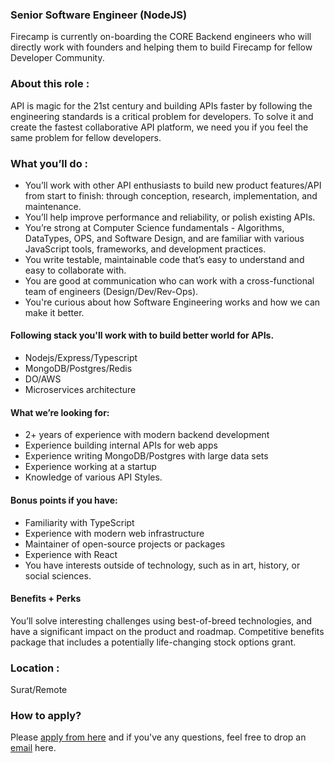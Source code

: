 ### Senior Software Engineer (NodeJS)

Firecamp is currently on-boarding the CORE Backend engineers who will directly work with founders and helping them to build Firecamp for fellow Developer Community. 

### About this role : 
API is magic for the 21st century and building APIs faster by following the engineering standards is a critical problem for developers. To solve it and create the fastest collaborative API platform, we need you if you feel the same problem for fellow developers. 

### What you’ll do :
- You’ll work with other API enthusiasts to build new product features/API from start to finish: through conception, research, implementation, and maintenance.
- You’ll help improve performance and reliability, or polish existing APIs.
- You’re strong at Computer Science fundamentals - Algorithms, DataTypes, OPS, and Software Design, and are familiar with various JavaScript tools, frameworks, and development practices.
- You write testable, maintainable code that’s easy to understand and easy to collaborate with.
- You are good at communication who can work with a cross-functional team of engineers (Design/Dev/Rev-Ops).
- You're curious about how Software Engineering works and how we can make it better.

#### Following stack you'll work with to build better world for APIs.
- Nodejs/Express/Typescript
- MongoDB/Postgres/Redis
- DO/AWS
- Microservices architecture


#### What we’re looking for:

- 2+ years of experience with modern backend development
- Experience building internal APIs for web apps
- Experience writing MongoDB/Postgres with large data sets
- Experience working at a startup
- Knowledge of various API Styles.

#### Bonus points if you have:

- Familiarity with TypeScript
- Experience with modern web infrastructure
- Maintainer of open-source projects or packages
- Experience with React
- You have interests outside of technology, such as in art, history, or social sciences.

#### Benefits + Perks
You’ll solve interesting challenges using best-of-breed technologies, and have a significant impact on the product and roadmap. Competitive benefits package that includes a potentially life-changing stock options grant.

### Location :
Surat/Remote

### How to apply? 
Please [apply from here](https://forms.gle/HMZ8JkyECeKC11Zt7) and if you've any questions, feel free to drop an [email](shreya@firecamp.io) here.
